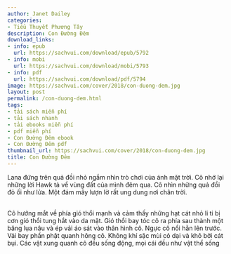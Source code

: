 ```yaml
---
author: Janet Dailey
categories:
- Tiểu Thuyết Phương Tây
description: Con Đường Đêm
download_links:
- info: epub
  url: https://sachvui.com/download/epub/5792
- info: mobi
  url: https://sachvui.com/download/mobi/5793
- info: pdf
  url: https://sachvui.com/download/pdf/5794
image: https://sachvui.com/cover/2018/con-duong-dem.jpg
layout: post
permalink: /con-duong-dem.html
tags:
- tải sách miễn phí
- tải sách nhanh
- tải ebooks miễn phí
- pdf miễn phí
- Con Đường Đêm ebook
- Con Đường Đêm pdf
thumbnail_url: https://sachvui.com/cover/2018/con-duong-dem.jpg
title: Con Đường Đêm
---
```


 <div class="item-desc text-justify"> <p>Lana đứng trên quả đồi nhỏ ngắm nhìn trò chơi của ánh mặt trời. Cô nhớ lại những lời Hawk tả về vùng đất của mình đêm qua. Cô nhìn những quả đồi đỏ ối như lửa. Một đám mây lượn lờ rất ung dung nơi chân trời.</p><p><br>Cô hướng mắt về phía gió thổi mạnh và cảm thấy những hạt cát nhỏ li ti bị cơn gió thổi tung hắt vào da mặt. Gió thổi bay tóc cô ra phía sau thành một băng lụa nâu và ép vải áo sát vào thân hình cô. Ngực cô nổi hằn lên trước. Vải bay phần phật quanh hông cô. Không khí sặc mùi cỏ dại và khô bởi cát bụi. Các vật xung quanh cô đều sống động, mọi cái đều như vật thể sống</p> </div>